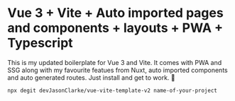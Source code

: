 # Vue 3 + Vite + Auto imported pages and components + layouts + PWA + Typescript

This is my updated boilerplate for Vue 3 and Vite. It comes with PWA and SSG along with my favourite featues from Nuxt, auto imported components and auto generated routes. Just install and get to work. 🚀

```bash
npx degit devJasonClarke/vue-vite-template-v2 name-of-your-project
```
